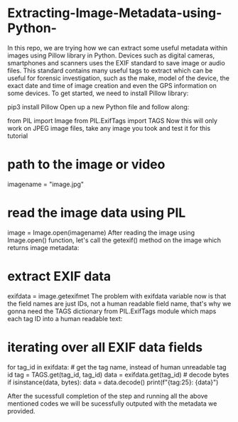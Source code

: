 # Extracting-Image-Metadata-using-Python-
In this repo, we are trying how we can extract some useful metadata within images using Pillow library in Python.  Devices such as digital cameras, smartphones and scanners uses the EXIF standard to save image or audio files. This standard contains many useful tags to extract which can be useful for forensic investigation, such as the make, model of the device, the exact date and time of image creation and even the GPS information on some devices.
To get started, we need to install Pillow library:

pip3 install Pillow
Open up a new Python file and follow along:

from PIL import Image
from PIL.ExifTags import TAGS
Now this will only work on JPEG image files, take any image you took and test it for this tutorial
# path to the image or video
imagename = "image.jpg"

# read the image data using PIL
image = Image.open(imagename)
After reading the image using Image.open() function, let's call the getexif() method on the image which returns image metadata:

# extract EXIF data
exifdata = image.getexifmet
The problem with exifdata variable now is that the field names are just IDs, not a human readable field name, that's why we gonna need the TAGS dictionary from PIL.ExifTags module which maps each tag ID into a human readable text:

# iterating over all EXIF data fields
for tag_id in exifdata:
    # get the tag name, instead of human unreadable tag id
    tag = TAGS.get(tag_id, tag_id)
    data = exifdata.get(tag_id)
    # decode bytes 
    if isinstance(data, bytes):
        data = data.decode()
    print(f"{tag:25}: {data}")

After the sucessfull completion of the step and running all the above mentioned codes we will be sucessfully outputed with the metadata we provided.
